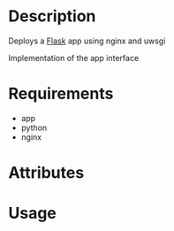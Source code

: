 Description
===========
Deploys a <a href="http://flask.pocoo.org/">Flask</a> app using nginx and uwsgi

Implementation of the app interface

Requirements
============
 * app
 * python
 * nginx

Attributes
==========

Usage
=====

